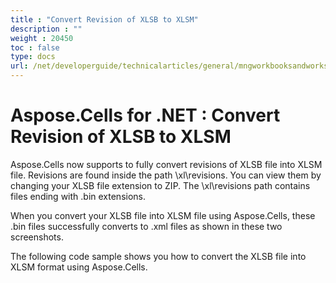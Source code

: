 ```yaml
---
title : "Convert Revision of XLSB to XLSM" 
description : "" 
weight : 20450 
toc : false
type: docs
url: /net/developerguide/technicalarticles/general/mngworkbooksandworksheets/convert+revision+of+xlsb+to+xlsm/
---
```


# Aspose.Cells for .NET : Convert Revision of XLSB to XLSM


Aspose.Cells now supports to fully convert revisions of XLSB file into XLSM file. Revisions are found inside the path \\xl\\revisions. You can view them by changing your XLSB file extension to ZIP. The \\xl\\revisions path contains files ending with .bin extensions.

When you convert your XLSB file into XLSM file using Aspose.Cells, these .bin files successfully converts to .xml files as shown in these two screenshots.

The following code sample shows you how to convert the XLSB file into XLSM format using Aspose.Cells.

